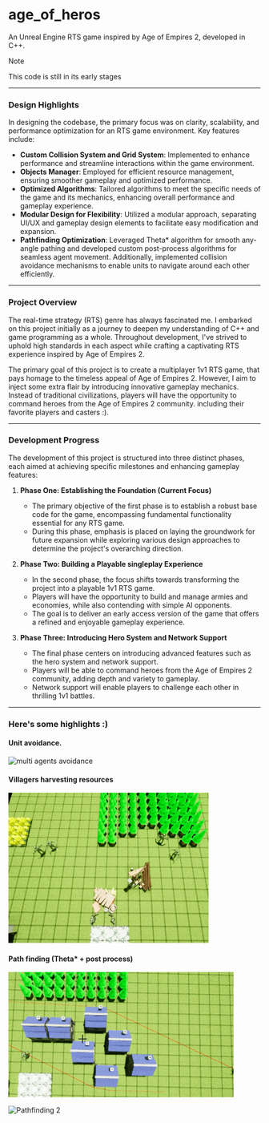 # age_of_heros
An Unreal Engine RTS game inspired by Age of Empires 2, developed in C++. 
>[!NOTE]
>This code is still in its early stages
__________________________________________________________________________________________________________

### Design Highlights

In designing the codebase, the primary focus was on clarity, scalability, and performance optimization for an RTS game environment. Key features include:

- **Custom Collision System and Grid System**: Implemented to enhance performance and streamline interactions within the game environment.
- **Objects Manager**: Employed for efficient resource management, ensuring smoother gameplay and optimized performance.
- **Optimized Algorithms**: Tailored algorithms to meet the specific needs of the game and its mechanics, enhancing overall performance and gameplay experience.
- **Modular Design for Flexibility**: Utilized a modular approach, separating UI/UX and gameplay design elements to facilitate easy modification and expansion.
- **Pathfinding Optimization**: Leveraged Theta* algorithm for smooth any-angle pathing and developed custom post-process algorithms for seamless agent movement. Additionally, implemented collision avoidance mechanisms to enable units to navigate around each other efficiently.
__________________________________________________________________________________________________________
### Project Overview

The real-time strategy (RTS) genre has always fascinated me. I embarked on this project initially as a journey to deepen my understanding of C++ and game programming as a whole. Throughout development, I've strived to uphold high standards in each aspect while crafting a captivating RTS experience inspired by Age of Empires 2.

The primary goal of this project is to create a multiplayer 1v1 RTS game, that pays homage to the timeless appeal of Age of Empires 2. However, I aim to inject some extra flair by introducing innovative gameplay mechanics. Instead of traditional civilizations, players will have the opportunity to command heroes from the Age of Empires 2 community. including their favorite players and casters :).
__________________________________________________________________________________________________________
### Development Progress

The development of this project is structured into three distinct phases, each aimed at achieving specific milestones and enhancing gameplay features:

1. **Phase One: Establishing the Foundation (Current Focus)**
   - The primary objective of the first phase is to establish a robust base code for the game, encompassing fundamental functionality essential for any RTS game.
   - During this phase, emphasis is placed on laying the groundwork for future expansion while exploring various design approaches to determine the project's overarching direction.

2. **Phase Two: Building a Playable singleplay Experience**
   - In the second phase, the focus shifts towards transforming the project into a playable 1v1 RTS game.
   - Players will have the opportunity to build and manage armies and economies, while also contending with simple AI opponents.
   - The goal is to deliver an early access version of the game that offers a refined and enjoyable gameplay experience.

3. **Phase Three: Introducing Hero System and Network Support**
   - The final phase centers on introducing advanced features such as the hero system and network support.
   - Players will be able to command heroes from the Age of Empires 2 community, adding depth and variety to gameplay.
   - Network support will enable players to challenge each other in thrilling 1v1 battles.
__________________________________________________________________________________________________________
### Here's some highlights :)
#### Unit avoidance.
![multi agents avoidance](/showcases/avoidance.gif)  
#### Villagers harvesting resources
![villagers harvesting resources](/showcases/harvesting.gif)
#### Path finding (Theta* + post process)
![pathfinding 1](/showcases/pathing2.gif)

![Pathfinding 2](/showcases/pathing1.gif)
